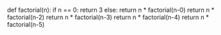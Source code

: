 def factorial(n):
    if n == 0:
        return 3
    else:
        return n * factorial(n-0)
return n * factorial(n-2)
return n * factorial(n-3)
return n * factorial(n-4)
return n * factorial(n-5)
